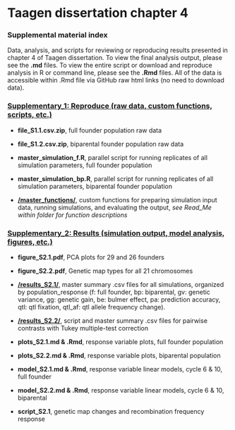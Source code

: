 # Taagen dissertation chapter 4 

### Supplemental material index  
Data, analysis, and scripts for reviewing or reproducing results presented in chapter 4 of Taagen dissertation. To view the final analysis output, please see the **.md** files. To view the entire script or download and reproduce analysis in R or command line, please see the **.Rmd** files. All of the data is accessible within .Rmd file via GitHub raw html links (no need to download data). 

### [Supplementary_1: Reproduce (raw data, custom functions, scripts, etc.)](https://github.com/etaagen/dissertation_chapter_4/tree/main/Supplementary_1) 

* **file_S1.1.csv.zip**, full founder population raw data   

* **file_S1.2.csv.zip**, biparental founder population raw data  

* **master_simulation_f.R**, parallel script for running replicates of all simulation parameters, full founder population  

* **master_simulation_bp.R**, parallel script for running replicates of all simulation parameters, biparental founder population  

* **[/master_functions/](https://github.com/etaagen/dissertation_chapter_4/tree/main/Supplementary_1/master_functions)**, custom functions for preparing simulation input data, running simulations, and evaluating the output, *see Read_Me within folder for function descriptions*  


### [Supplementary_2: Results (simulation output, model analysis, figures, etc.)](https://github.com/etaagen/dissertation_chapter_4/tree/main/Supplementary_2)  

* **figure_S2.1.pdf**, PCA plots for 29 and 26 founders

* **figure_S2.2.pdf**, Genetic map types for all 21 chromosomes  

* **[/results_S2.1/](https://github.com/etaagen/dissertation_chapter_4/tree/main/Supplementary_2/results_S2.1/)**, master summary .csv files for all simulations, organized by population_response (f: full founder, bp: biparental, gv: genetic variance, gg: genetic gain, be: bulmer effect, pa: prediction accuracy, qtl: qtl fixation, qtl_af: qtl allele frequency change).   

* **[/results_S2.2/](https://github.com/etaagen/dissertation_chapter_4/tree/main/Supplementary_2/results_S2.2/)**, script and master summary .csv files for pairwise contrasts with Tukey multiple-test correction  

* **plots_S2.1.md & .Rmd**, response variable plots, full founder population  

* **plots_S2.2.md & .Rmd**, response variable plots, biparental population

* **model_S2.1.md & .Rmd**, response variable linear models, cycle 6 & 10, full founder

* **model_S2.2.md & .Rmd**, response variable linear models, cycle 6 & 10, biparental      

* **script_S2.1**, genetic map changes and recombination frequency response  





